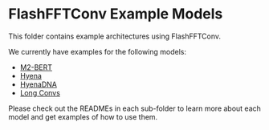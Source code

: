 # FlashFFTConv Example Models

This folder contains example architectures using FlashFFTConv.

We currently have examples for the following models:
* [M2-BERT](bert)
* [Hyena](hyena)
* [HyenaDNA](hyena-dna)
* [Long Convs](long-convs)

Please check out the READMEs in each sub-folder to learn more about each model and get examples of how to use them.